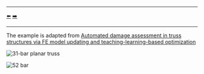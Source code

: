 ***
[⬅️](../058/README.md "Previous example")
[➡️](../060/README.md "Next example")
***

The example is adapted from [Automated damage assessment in truss structures via FE model updating and teaching-learning-based optimization](http://dx.doi.org/10.31462/jseam.2024.04219237)

![31-bar planar truss](31_bar_planar_truss.png)

![52 bar](52_bar_space_truss.png)
